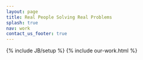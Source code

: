 ```yaml
---
layout: page
title: Real People Solving Real Problems
splash: true
nav: work
contact_us_footer: true
---
```

{% include JB/setup %}
{% include our-work.html %}
